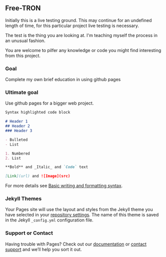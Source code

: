 ## Free-TRON

Initially this is a live testing ground. This may continue for an undefined length of time, for this particular project live testing is necessary.

The test is the thing you are looking at. I'm teaching myself the process in an unusual fashion.

You are welcome to pilfer any knowledge or code you might find interesting from this project.

### Goal

Complete my own brief education in using github pages

### Ultimate goal

Use github pages for a bigger web project.

```markdown
Syntax highlighted code block

# Header 1
## Header 2
### Header 3

- Bulleted
- List

1. Numbered
2. List

**Bold** and _Italic_ and `Code` text

[Link](url) and ![Image](src)
```

For more details see [Basic writing and formatting syntax](https://docs.github.com/en/github/writing-on-github/getting-started-with-writing-and-formatting-on-github/basic-writing-and-formatting-syntax).

### Jekyll Themes

Your Pages site will use the layout and styles from the Jekyll theme you have selected in your [repository settings](https://github.com/free-tron/free-tron.github.io/settings/pages). The name of this theme is saved in the Jekyll `_config.yml` configuration file.

### Support or Contact

Having trouble with Pages? Check out our [documentation](https://docs.github.com/categories/github-pages-basics/) or [contact support](https://support.github.com/contact) and we’ll help you sort it out.
